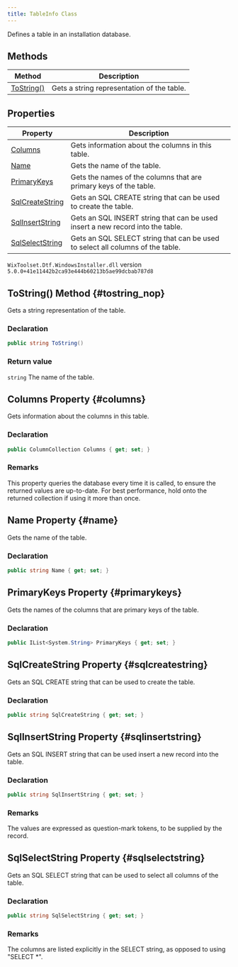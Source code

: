 ```yaml
---
title: TableInfo Class
---
```

Defines a table in an installation database.
## Methods
| Method | Description |
| ------ | ----------- |
| [ToString()](#tostring_nop) | Gets a string representation of the table. |
## Properties
| Property | Description |
| ------ | ----------- |
| [Columns](#columns) | Gets information about the columns in this table. |
| [Name](#name) | Gets the name of the table. |
| [PrimaryKeys](#primarykeys) | Gets the names of the columns that are primary keys of the table. |
| [SqlCreateString](#sqlcreatestring) | Gets an SQL CREATE string that can be used to create the table. |
| [SqlInsertString](#sqlinsertstring) | Gets an SQL INSERT string that can be used insert a new record into the table. |
| [SqlSelectString](#sqlselectstring) | Gets an SQL SELECT string that can be used to select all columns of the table. |
`WixToolset.Dtf.WindowsInstaller.dll` version `5.0.0+41e11442b2ca93e444b60213b5ae99dcbab787d8`
## ToString() Method {#tostring_nop}
Gets a string representation of the table.
### Declaration
```cs
public string ToString()
```
### Return value
`string` The name of the table.
## Columns Property {#columns}
Gets information about the columns in this table.
### Declaration
```cs
public ColumnCollection Columns { get; set; }
```
### Remarks
This property queries the database every time it is called, to ensure the returned values are up-to-date. For best performance, hold onto the returned collection if using it more than once.

## Name Property {#name}
Gets the name of the table.
### Declaration
```cs
public string Name { get; set; }
```
## PrimaryKeys Property {#primarykeys}
Gets the names of the columns that are primary keys of the table.
### Declaration
```cs
public IList<System.String> PrimaryKeys { get; set; }
```
## SqlCreateString Property {#sqlcreatestring}
Gets an SQL CREATE string that can be used to create the table.
### Declaration
```cs
public string SqlCreateString { get; set; }
```
## SqlInsertString Property {#sqlinsertstring}
Gets an SQL INSERT string that can be used insert a new record into the table.
### Declaration
```cs
public string SqlInsertString { get; set; }
```
### Remarks
The values are expressed as question-mark tokens, to be supplied by the record.

## SqlSelectString Property {#sqlselectstring}
Gets an SQL SELECT string that can be used to select all columns of the table.
### Declaration
```cs
public string SqlSelectString { get; set; }
```
### Remarks
The columns are listed explicitly in the SELECT string, as opposed to using "SELECT *".


